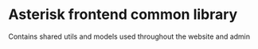 # Asterisk frontend common library
Contains shared utils and models used throughout the website and admin
